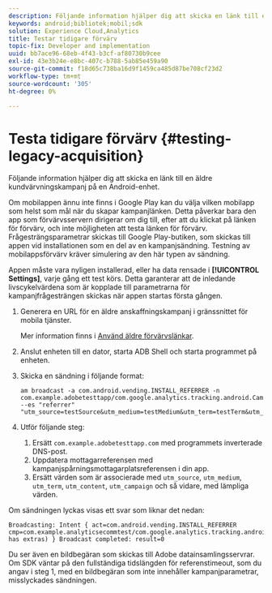 ```yaml
---
description: Följande information hjälper dig att skicka en länk till en äldre kundvärvningskampanj på en Android-enhet.
keywords: android;bibliotek;mobil;sdk
solution: Experience Cloud,Analytics
title: Testar tidigare förvärv
topic-fix: Developer and implementation
uuid: bb7ace96-68eb-4f43-b3cf-af80730b9cee
exl-id: 43e3b24e-e8bc-407c-b788-5ab85e459a90
source-git-commit: f18d65c738ba16d9f1459ca485d87be708cf23d2
workflow-type: tm+mt
source-wordcount: '305'
ht-degree: 0%

---
```


# Testa tidigare förvärv {#testing-legacy-acquisition}

Följande information hjälper dig att skicka en länk till en äldre kundvärvningskampanj på en Android-enhet.

Om mobilappen ännu inte finns i Google Play kan du välja vilken mobilapp som helst som mål när du skapar kampanjlänken. Detta påverkar bara den app som förvärvsservern dirigerar om dig till, efter att du klickat på länken för förvärv, och inte möjligheten att testa länken för förvärv. Frågesträngsparametrar skickas till Google Play-butiken, som skickas till appen vid installationen som en del av en kampanjsändning. Testning av mobilappsförvärv kräver simulering av den här typen av sändning.

Appen måste vara nyligen installerad, eller ha data rensade i **[!UICONTROL Settings]**, varje gång ett test körs. Detta garanterar att de inledande livscykelvärdena som är kopplade till parametrarna för kampanjfrågesträngen skickas när appen startas första gången.

1. Generera en URL för en äldre anskaffningskampanj i gränssnittet för mobila tjänster.

   Mer information finns i [Använd äldre förvärvslänkar](/help/using/acquisition-main/c-marketing-links-builder/t-create-edit-adobe-links/c-use-legacy-acquisition-links/c-use-legacy-acquisition-links.md).
1. Anslut enheten till en dator, starta ADB Shell och starta programmet på enheten.
1. Skicka en sändning i följande format:

   ```
   am broadcast -a com.android.vending.INSTALL_REFERRER -n com.example.adobetesttapp/com.google.analytics.tracking.android.CampaignTrackingReceiver --es "referrer" "utm_source=testSource&utm_medium=testMedium&utm_term=testTerm&utm_content=testContent&utm_campaign=testCampaign&trackingcode=trackingvalue"
   ```

1. Utför följande steg:
   1. Ersätt `com.example.adobetesttapp.com` med programmets inverterade DNS-post.
   1. Uppdatera mottagarreferensen med kampanjspårningsmottagarplatsreferensen i din app.
   1. Ersätt värden som är associerade med `utm_source`, `utm_medium`, `utm_term`, `utm_content`, `utm_campaign` och så vidare, med lämpliga värden.

Om sändningen lyckas visas ett svar som liknar det nedan:

```
Broadcasting: Intent { act=com.android.vending.INSTALL_REFERRER cmp=com.example.analyticsecommtest/com.google.analytics.tracking.android.AnalyticsReceiver has extras) } Broadcast completed: result=0
```

Du ser även en bildbegäran som skickas till Adobe datainsamlingsservrar. Om SDK väntar på den fullständiga tidslängden för referenstimeout, som du angav i steg 1, med en bildbegäran som inte innehåller kampanjparametrar, misslyckades sändningen.
